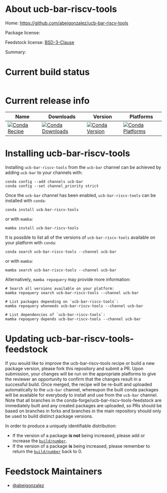 About ucb-bar-riscv-tools
=========================

Home: https://github.com/abejgonzalez/ucb-bar-riscv-tools

Package license: 

Feedstock license: [BSD-3-Clause](https://github.com/conda-forge/new-2-feedstock/blob/master/LICENSE.txt)

Summary: 

Current build status
====================


<table>
</table>

Current release info
====================

| Name | Downloads | Version | Platforms |
| --- | --- | --- | --- |
| [![Conda Recipe](https://img.shields.io/badge/recipe-ucb--bar--riscv--tools-green.svg)](https://anaconda.org/ucb-bar/ucb-bar-riscv-tools) | [![Conda Downloads](https://img.shields.io/conda/dn/ucb-bar/ucb-bar-riscv-tools.svg)](https://anaconda.org/ucb-bar/ucb-bar-riscv-tools) | [![Conda Version](https://img.shields.io/conda/vn/ucb-bar/ucb-bar-riscv-tools.svg)](https://anaconda.org/ucb-bar/ucb-bar-riscv-tools) | [![Conda Platforms](https://img.shields.io/conda/pn/ucb-bar/ucb-bar-riscv-tools.svg)](https://anaconda.org/ucb-bar/ucb-bar-riscv-tools) |

Installing ucb-bar-riscv-tools
==============================

Installing `ucb-bar-riscv-tools` from the `ucb-bar` channel can be achieved by adding `ucb-bar` to your channels with:

```
conda config --add channels ucb-bar
conda config --set channel_priority strict
```

Once the `ucb-bar` channel has been enabled, `ucb-bar-riscv-tools` can be installed with `conda`:

```
conda install ucb-bar-riscv-tools
```

or with `mamba`:

```
mamba install ucb-bar-riscv-tools
```

It is possible to list all of the versions of `ucb-bar-riscv-tools` available on your platform with `conda`:

```
conda search ucb-bar-riscv-tools --channel ucb-bar
```

or with `mamba`:

```
mamba search ucb-bar-riscv-tools --channel ucb-bar
```

Alternatively, `mamba repoquery` may provide more information:

```
# Search all versions available on your platform:
mamba repoquery search ucb-bar-riscv-tools --channel ucb-bar

# List packages depending on `ucb-bar-riscv-tools`:
mamba repoquery whoneeds ucb-bar-riscv-tools --channel ucb-bar

# List dependencies of `ucb-bar-riscv-tools`:
mamba repoquery depends ucb-bar-riscv-tools --channel ucb-bar
```




Updating ucb-bar-riscv-tools-feedstock
======================================

If you would like to improve the ucb-bar-riscv-tools recipe or build a new
package version, please fork this repository and submit a PR. Upon submission,
your changes will be run on the appropriate platforms to give the reviewer an
opportunity to confirm that the changes result in a successful build. Once
merged, the recipe will be re-built and uploaded automatically to the
`ucb-bar` channel, whereupon the built conda packages will be available for
everybody to install and use from the `ucb-bar` channel.
Note that all branches in the conda-forge/ucb-bar-riscv-tools-feedstock are
immediately built and any created packages are uploaded, so PRs should be based
on branches in forks and branches in the main repository should only be used to
build distinct package versions.

In order to produce a uniquely identifiable distribution:
 * If the version of a package **is not** being increased, please add or increase
   the [``build/number``](https://docs.conda.io/projects/conda-build/en/latest/resources/define-metadata.html#build-number-and-string).
 * If the version of a package **is** being increased, please remember to return
   the [``build/number``](https://docs.conda.io/projects/conda-build/en/latest/resources/define-metadata.html#build-number-and-string)
   back to 0.

Feedstock Maintainers
=====================

* [@abejgonzalez](https://github.com/abejgonzalez/)

